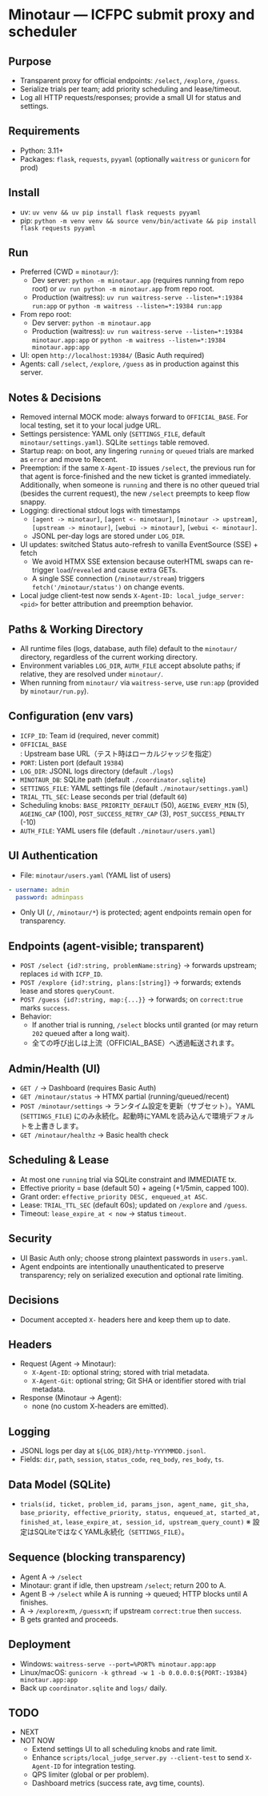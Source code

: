 # Minotaur — ICFPC submit proxy and scheduler

## Purpose
- Transparent proxy for official endpoints: `/select`, `/explore`, `/guess`.
- Serialize trials per team; add priority scheduling and lease/timeout.
- Log all HTTP requests/responses; provide a small UI for status and settings.

## Requirements
- Python: 3.11+
- Packages: `flask`, `requests`, `pyyaml` (optionally `waitress` or `gunicorn` for prod)

## Install
- uv: `uv venv && uv pip install flask requests pyyaml`
- pip: `python -m venv venv && source venv/bin/activate && pip install flask requests pyyaml`

## Run
- Preferred (CWD = `minotaur/`):
  - Dev server: `python -m minotaur.app` (requires running from repo root) or `uv run python -m minotaur.app` from repo root.
  - Production (waitress): `uv run waitress-serve --listen=*:19384 run:app` or `python -m waitress --listen=*:19384 run:app`
- From repo root:
  - Dev server: `python -m minotaur.app`
  - Production (waitress): `uv run waitress-serve --listen=*:19384 minotaur.app:app` or `python -m waitress --listen=*:19384 minotaur.app:app`
- UI: open `http://localhost:19384/` (Basic Auth required)
- Agents: call `/select`, `/explore`, `/guess` as in production against this server.

## Notes & Decisions
- Removed internal MOCK mode: always forward to `OFFICIAL_BASE`. For local testing, set it to your local judge URL.
- Settings persistence: YAML only (`SETTINGS_FILE`, default `minotaur/settings.yaml`). SQLite `settings` table removed.
- Startup reap: on boot, any lingering `running` or `queued` trials are marked as `error` and move to Recent.
- Preemption: if the same `X-Agent-ID` issues `/select`, the previous run for that agent is force-finished and the new ticket is granted immediately.
  Additionally, when someone is `running` and there is no other queued trial (besides the current request), the new `/select` preempts to keep flow snappy.
- Logging: directional stdout logs with timestamps
  - `[agent -> minotaur]`, `[agent <- minotaur]`, `[minotaur -> upstream]`, `[upstream -> minotaur]`, `[webui -> minotaur]`, `[webui <- minotaur]`.
  - JSONL per-day logs are stored under `LOG_DIR`.
- UI updates: switched Status auto-refresh to vanilla EventSource (SSE) + fetch
  - We avoid HTMX SSE extension because outerHTML swaps can re-trigger `load`/`revealed` and cause extra GETs.
  - A single SSE connection (`/minotaur/stream`) triggers `fetch('/minotaur/status')` on change events.
- Local judge client-test now sends `X-Agent-ID: local_judge_server:<pid>` for better attribution and preemption behavior.

## Paths & Working Directory
- All runtime files (logs, database, auth file) default to the `minotaur/` directory, regardless of the current working directory.
- Environment variables `LOG_DIR`, `AUTH_FILE` accept absolute paths; if relative, they are resolved under `minotaur/`.
- When running from `minotaur/` via `waitress-serve`, use `run:app` (provided by `minotaur/run.py`).

## Configuration (env vars)
- `ICFP_ID`: Team id (required, never commit)
- `OFFICIAL_BASE`: Upstream base URL（テスト時はローカルジャッジを指定）
- `PORT`: Listen port (default `19384`)
- `LOG_DIR`: JSONL logs directory (default `./logs`)
- `MINOTAUR_DB`: SQLite path (default `./coordinator.sqlite`)
- `SETTINGS_FILE`: YAML settings file (default `./minotaur/settings.yaml`)
- `TRIAL_TTL_SEC`: Lease seconds per trial (default `60`)
- Scheduling knobs: `BASE_PRIORITY_DEFAULT` (50), `AGEING_EVERY_MIN` (5), `AGEING_CAP` (100),
  `POST_SUCCESS_RETRY_CAP` (3), `POST_SUCCESS_PENALTY` (-10)
- `AUTH_FILE`: YAML users file (default `./minotaur/users.yaml`)

## UI Authentication
- File: `minotaur/users.yaml` (YAML list of users)

```yaml
- username: admin
  password: adminpass
```

- Only UI (`/`, `/minotaur/*`) is protected; agent endpoints remain open for transparency.

## Endpoints (agent-visible; transparent)
- `POST /select {id?:string, problemName:string}` → forwards upstream; replaces `id` with `ICFP_ID`.
- `POST /explore {id?:string, plans:[string]}` → forwards; extends lease and stores `queryCount`.
- `POST /guess {id?:string, map:{...}}` → forwards; on `correct:true` marks `success`.
- Behavior:
  - If another trial is running, `/select` blocks until granted (or may return `202` queued after a long wait).
  - 全ての呼び出しは上流（OFFICIAL_BASE）へ透過転送されます。

## Admin/Health (UI)
- `GET /` → Dashboard (requires Basic Auth)
- `GET /minotaur/status` → HTMX partial (running/queued/recent)
- `POST /minotaur/settings` → ランタイム設定を更新（サブセット）。YAML (`SETTINGS_FILE`) にのみ永続化。起動時にYAMLを読み込んで環境デフォルトを上書きします。
- `GET /minotaur/healthz` → Basic health check

## Scheduling & Lease
- At most one `running` trial via SQLite constraint and IMMEDIATE tx.
- Effective priority = base (default 50) + ageing (+1/5min, capped 100).
- Grant order: `effective_priority DESC, enqueued_at ASC`.
- Lease: `TRIAL_TTL_SEC` (default 60s); updated on `/explore` and `/guess`.
- Timeout: `lease_expire_at < now` → status `timeout`.

## Security
- UI Basic Auth only; choose strong plaintext passwords in `users.yaml`.
- Agent endpoints are intentionally unauthenticated to preserve transparency; rely on serialized execution and optional rate limiting.

## Decisions
- Document accepted `X-` headers here and keep them up to date.

## Headers
- Request (Agent → Minotaur):
  - `X-Agent-ID`: optional string; stored with trial metadata.
  - `X-Agent-Git`: optional string; Git SHA or identifier stored with trial metadata.
- Response (Minotaur → Agent):
  - none (no custom X-headers are emitted).

## Logging
- JSONL logs per day at `${LOG_DIR}/http-YYYYMMDD.jsonl`.
- Fields: `dir`, `path`, `session`, `status_code`, `req_body`, `res_body`, `ts`.

## Data Model (SQLite)
- `trials(id, ticket, problem_id, params_json, agent_name, git_sha,`
  `base_priority, effective_priority, status, enqueued_at, started_at, finished_at,`
  `lease_expire_at, session_id, upstream_query_count)`
  ※ 設定はSQLiteではなくYAML永続化（`SETTINGS_FILE`）。

## Sequence (blocking transparency)
- Agent A → `/select`
- Minotaur: grant if idle, then upstream `/select`; return 200 to A.
- Agent B → `/select` while A is running → queued; HTTP blocks until A finishes.
- A → `/explore`×m, `/guess`×n; if upstream `correct:true` then `success`.
- B gets granted and proceeds.

## Deployment
- Windows: `waitress-serve --port=%PORT% minotaur.app:app`
- Linux/macOS: `gunicorn -k gthread -w 1 -b 0.0.0.0:${PORT:-19384} minotaur.app:app`
- Back up `coordinator.sqlite` and `logs/` daily.

## TODO
- NEXT
- NOT NOW
  - Extend settings UI to all scheduling knobs and rate limit.
  - Enhance `scripts/local_judge_server.py --client-test` to send `X-Agent-ID` for integration testing.
  - QPS limiter (global or per problem).
  - Dashboard metrics (success rate, avg time, counts).
